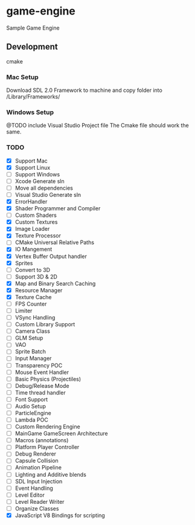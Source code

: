 # game-engine
Sample Game Engine


## Development

cmake

### Mac Setup

Download SDL 2.0 Framework to machine and copy folder into /Library/Frameworks/

### Windows Setup
@TODO include Visual Studio Project file
The Cmake file should work the same.

### TODO

- [x] Support Mac
- [x] Support Linux
- [ ] Support Windows
- [ ] Xcode Generate sln
- [ ] Move all dependencies
- [ ] Visual Studio Generate sln
- [x] ErrorHandler
- [x] Shader Programmer and Compiler
- [ ] Custom Shaders
- [x] Custom Textures
- [x] Image Loader
- [x] Texture Processor
- [ ] CMake Universal Relative Paths
- [x] IO Mangement
- [x] Vertex Buffer Output handler
- [x] Sprites
- [ ] Convert to 3D
- [ ] Support 3D & 2D
- [x] Map and Binary Search Caching
- [x] Resource Manager
- [x] Texture Cache
- [ ] FPS Counter
- [ ] Limiter
- [ ] VSync Handling
- [ ] Custom Library Support
- [ ] Camera Class
- [ ] GLM Setup
- [ ] VAO
- [ ] Sprite Batch
- [ ] Input Manager
- [ ] Transparency POC
- [ ] Mouse Event Handler
- [ ] Basic Physics (Projectiles)
- [ ] Debug/Release Mode
- [ ] Time thread handler
- [ ] Font Support
- [ ] Audio Setup
- [ ] ParticleEngine
- [ ] Lambda POC
- [ ] Custom Rendering Engine
- [ ] MainGame GameScreen Architecture
- [ ] Macros (annotations)
- [ ] Platform Player Controller
- [ ] Debug Renderer
- [ ] Capsule Collision
- [ ] Animation Pipeline
- [ ] Lighting and Additive blends
- [ ] SDL Input Injection
- [ ] Event Handling
- [ ] Level Editor
- [ ] Level Reader Writer
- [ ] Organize Classes
- [x] JavaScript V8 Bindings for scripting 
